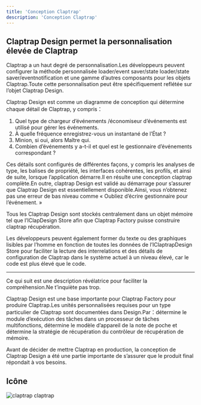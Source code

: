 ```yaml
---
title: 'Conception Claptrap'
description: 'Conception Claptrap'
---
```


## Claptrap Design permet la personnalisation élevée de Claptrap

Claptrap a un haut degré de personnalisation.Les développeurs peuvent configurer la méthode personnalisée loader/event saver/state loader/state saver/eventnotification et une gamme d’autres composants pour les objets Claptrap.Toute cette personnalisation peut être spécifiquement reflétée sur l’objet Claptrap Design.

Claptrap Design est comme un diagramme de conception qui détermine chaque détail de Claptrap, y compris：

1. Quel type de chargeur d’événements /économiseur d’événements est utilisé pour gérer les événements.
2. À quelle fréquence enregistrez-vous un instantané de l’État ?
3. Minion, si oui, alors Maître qui.
4. Combien d’événements y a-t-il et quel est le gestionnaire d’événements correspondant ?

Ces détails sont configurés de différentes façons, y compris les analyses de type, les balises de propriété, les interfaces cohérentes, les profils, et ainsi de suite, lorsque l’application démarre.Il en résulte une conception claptrap complète.En outre, claptrap Design est validé au démarrage pour s’assurer que Claptrap Design est essentiellement disponible.Ainsi, vous n’obtenez pas une erreur de bas niveau comme « Oubliez d’écrire gestionnaire pour l’événement. »

Tous les Claptrap Design sont stockés centralement dans un objet mémoire tel que l’IClapDesign Store afin que Claptrap Factory puisse construire claptrap récupération.

Les développeurs peuvent également former du texte ou des graphiques lisibles par l’homme en fonction de toutes les données de l’IClaptrapDesign Store pour faciliter la lecture des interrelations et des détails de configuration de Claptrap dans le système actuel à un niveau élevé, car le code est plus élevé que le code.

---

Ce qui suit est une description révélatrice pour faciliter la compréhension.Ne t’inquiète pas trop.

Claptrap Design est une base importante pour Claptrap Factory pour produire Claptrap.Les unités personnalisées requises pour un type particulier de Claptrap sont documentées dans Design.Par：détermine le module d’exécution des tâches dans un processeur de tâches multifonctions, détermine le modèle d’appareil de la note de poche et détermine la stratégie de récupération du contrôleur de récupération de mémoire.

Avant de décider de mettre Claptrap en production, la conception de Claptrap Design a été une partie importante de s’assurer que le produit final répondait à vos besoins.

## Icône

![claptrap claptrap](/images/claptrap_icons/claptrap_design.svg)
